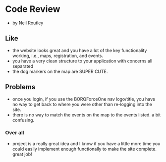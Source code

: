 # Code Review
* by Neil Routley

## Like
* the website looks great and you have a lot of the key functionality working, i.e., maps, registration, and events.  
* you have a very clean structure to your application with concerns all separated
* the dog markers on the map are SUPER CUTE.  

## Problems
* once you login, if you use the BORQForceOne nav logo/title, you have no way to get back to where you were other than re-logging into the site.  
* there is no way to match the events on the map to the events listed.  a bit confusing.


### Over all
* project is a really great idea and I know if you have a little more time you could easily implement enough functionally to make the site complete. great job!